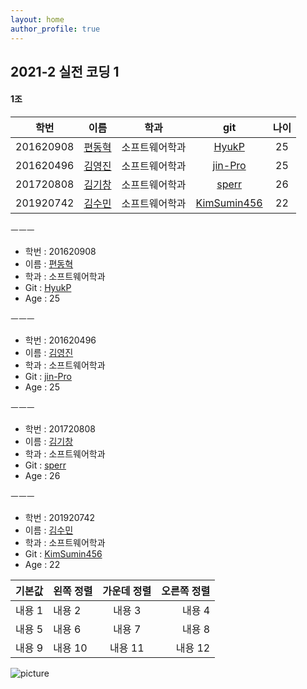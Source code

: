 ```yaml
---
layout: home
author_profile: true
---
```



## 2021-2 실전 코딩 1
####  1조
|학번|이름|학과|git|나이|
|:--:|:--:|:--:|:-:|:--:|
|201620908|[편동혁](./hello2)|소프트웨어학과|[HyukP](https://github.com/HyukP)|25|
|201620496|[김영진](./hello)|소프트웨어학과|[jin-Pro](https://github.com/jin-Pro)|25|
|201720808|[김기창](./hello3)|소프트웨어학과|[sperr](https://github.com/sperr)|26|
|201920742|[김수민](./hello4)|소프트웨어학과|[KimSumin456](https://github.com/KimSumin456)|22|

ㅡㅡㅡ

+ 학번 : 201620908
+ 이름 : [편동혁](./hello2)
+ 학과 : 소프트웨어학과
+ Git  : [HyukP](https://github.com/HyukP)
+ Age  : 25

ㅡㅡㅡ

+ 학번 : 201620496
+ 이름 : [김영진](./hello)
+ 학과 : 소프트웨어학과
+ Git  : [jin-Pro](https://github.com/jin-Pro)
+ Age  : 25

ㅡㅡㅡ

+ 학번 : 201720808
+ 이름 : [김기창](./hello3)
+ 학과 : 소프트웨어학과
+ Git  : [sperr](https://github.com/sperr)
+ Age  : 26 

ㅡㅡㅡ

+ 학번 : 201920742
+ 이름 : [김수민](./hello4)
+ 학과 : 소프트웨어학과
+ Git  : [KimSumin456](https://github.com/KimSumin456)
+ Age  : 22



|기본값|왼쪽 정렬|가운데 정렬|오른쪽 정렬|
|---|:---|:---:|---:|
|내용 1|내용 2|내용 3|내용 4|
|내용 5|내용 6|내용 7|내용 8|
|내용 9|내용 10|내용 11|내용 12|

![picture](https://cdn.pixabay.com/photo/2020/10/14/19/49/santorini-5655299_960_720.jpg)
